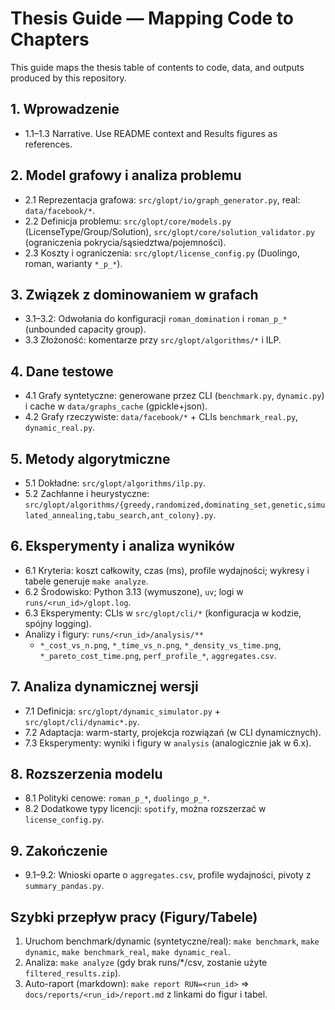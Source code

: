 # Thesis Guide — Mapping Code to Chapters

This guide maps the thesis table of contents to code, data, and outputs produced by this repository.

## 1. Wprowadzenie
- 1.1–1.3 Narrative. Use README context and Results figures as references.

## 2. Model grafowy i analiza problemu
- 2.1 Reprezentacja grafowa: `src/glopt/io/graph_generator.py`, real: `data/facebook/*`.
- 2.2 Definicja problemu: `src/glopt/core/models.py` (LicenseType/Group/Solution), `src/glopt/core/solution_validator.py` (ograniczenia pokrycia/sąsiedztwa/pojemności).
- 2.3 Koszty i ograniczenia: `src/glopt/license_config.py` (Duolingo, roman, warianty `*_p_*`).

## 3. Związek z dominowaniem w grafach
- 3.1–3.2: Odwołania do konfiguracji `roman_domination` i `roman_p_*` (unbounded capacity group).
- 3.3 Złożoność: komentarze przy `src/glopt/algorithms/*` i ILP.

## 4. Dane testowe
- 4.1 Grafy syntetyczne: generowane przez CLI (`benchmark.py`, `dynamic.py`) i cache w `data/graphs_cache` (gpickle+json).
- 4.2 Grafy rzeczywiste: `data/facebook/*` + CLIs `benchmark_real.py`, `dynamic_real.py`.

## 5. Metody algorytmiczne
- 5.1 Dokładne: `src/glopt/algorithms/ilp.py`.
- 5.2 Zachłanne i heurystyczne: `src/glopt/algorithms/{greedy,randomized,dominating_set,genetic,simulated_annealing,tabu_search,ant_colony}.py`.

## 6. Eksperymenty i analiza wyników
- 6.1 Kryteria: koszt całkowity, czas (ms), profile wydajności; wykresy i tabele generuje `make analyze`.
- 6.2 Środowisko: Python 3.13 (wymuszone), `uv`; logi w `runs/<run_id>/glopt.log`.
- 6.3 Eksperymenty: CLIs w `src/glopt/cli/*` (konfiguracja w kodzie, spójny logging).
- Analizy i figury: `runs/<run_id>/analysis/**`
  - `*_cost_vs_n.png`, `*_time_vs_n.png`, `*_density_vs_time.png`, `*_pareto_cost_time.png`, `perf_profile_*`, `aggregates.csv`.

## 7. Analiza dynamicznej wersji
- 7.1 Definicja: `src/glopt/dynamic_simulator.py` + `src/glopt/cli/dynamic*.py`.
- 7.2 Adaptacja: warm-starty, projekcja rozwiązań (w CLI dynamicznych).
- 7.3 Eksperymenty: wyniki i figury w `analysis` (analogicznie jak w 6.x).

## 8. Rozszerzenia modelu
- 8.1 Polityki cenowe: `roman_p_*`, `duolingo_p_*`.
- 8.2 Dodatkowe typy licencji: `spotify`, można rozszerzać w `license_config.py`.

## 9. Zakończenie
- 9.1–9.2: Wnioski oparte o `aggregates.csv`, profile wydajności, pivoty z `summary_pandas.py`.

## Szybki przepływ pracy (Figury/Tabele)
1. Uruchom benchmark/dynamic (syntetyczne/real): `make benchmark`, `make dynamic`, `make benchmark_real`, `make dynamic_real`.
2. Analiza: `make analyze` (gdy brak runs/*/csv, zostanie użyte `filtered_results.zip`).
3. Auto-raport (markdown): `make report RUN=<run_id>` ⇒ `docs/reports/<run_id>/report.md` z linkami do figur i tabel.
